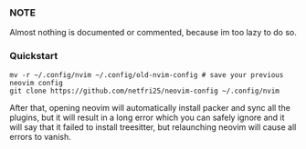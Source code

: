### NOTE
Almost nothing is documented or commented, because im too lazy to do so.

### Quickstart
```shell
mv -r ~/.config/nvim ~/.config/old-nvim-config # save your previous neovim config
git clone https://github.com/netfri25/neovim-config ~/.config/nvim
```

After that, opening neovim will automatically install packer and sync all the plugins, but it will result in a long error which you can safely ignore and it will say that it failed to install treesitter, but relaunching neovim will cause all errors to vanish.
